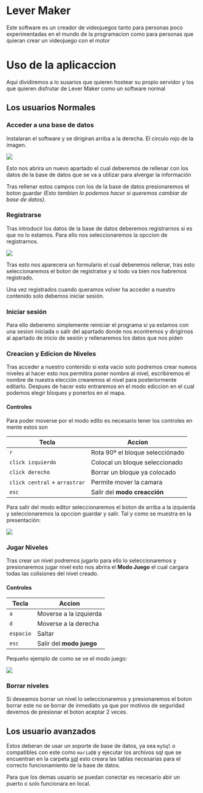 # Lever Maker 
Este software es un creador de videojuegos tanto para personas poco experimentadas en el mundo de la programacion como para personas que quieran crear un videojuego con el motor

# Uso de la aplicaccion

Aqui dividiremos a lo susarios que quieren hostear su propio servidor y los que quieren disfrutar de Lever Maker como un software normal

## Los usuarios Normales
### Acceder a una base de datos
Instalaran el software y se dirigiran arriba a la derecha. El circulo rojo de la imagen.

![](https://github.com/javiLeL/level-maker/blob/main/doc/imgs/screenshots/Captura1.PNG?raw=true)

Esto nos abrira un nuevo apartado el cual deberemos de rellenar con los datos de la base de datos que se va a utilizar para alvergar la información

Tras rellenar estos campos con los de la base de datos presionaremos el boton guardar
*(Esto tambien lo podemos hacer si queremos cambiar de base de datos)*.

### Registrarse
Tras introducir los datos de la base de datos deberemos registrarnos si es que no lo estamos. Para ello nos seleccionaremos la opccion de registrarnos.

![](https://github.com/javiLeL/level-maker/blob/main/doc/imgs/screenshots/Captura3.PNG?raw=true)

Tras esto nos aparecera un formulario el cual deberemos rellenar, tras esto seleccionaremos el boton de registratse y si todo va bien nos habremos registrado.

Una vez registrados cuando queramos volver ha acceder a nuestro contenido solo debemos iniciar sesión. 

### Iniciar sesión

Para ello deberemo simplemente reiniciar el programa si ya estamos con una sesion iniciada o salir del apartado donde nos econtremos y dirigirnos al apartado de inicio de sesión y rellenaremos los datos que nos piden

### Creacion y Edicion de Niveles

Tras acceder a nuestro contenido si esta vacio solo podremos crear nuevos niveles al hacer esto nos permitira poner nombre al nivel, escribiremos el nombre de nuestra elección crearemos el nivel para posteriormente editarlo.
Despues de hacer esto entraremos en el modo ediccion en el cual podemos elegir bloques y ponerlos en el mapa.

#### **Controles**
Para poder moverse por el modo edito es necesario tener los controles en mente estos son

| Tecla                         | Accion                          |
| ----------------------------- | ------------------------------- |
| `r`                           | Rota 90º el bloque selecciónado |
| `click izquierdo`             | Colocal un bloque seleccionado  |
| `click derecho`               | Borrar un bloque ya colocado    |
| `click central` + `arrastrar` | Permite mover la camara         |
| `esc`                         | Salir del **modo creacción**    |

Para salir del modo editor seleccionaremos el boton de arriba a la izquierda y seleccionaremos la opccion guardar y salir. Tal y como se muestra en la presentación:

![](https://github.com/javiLeL/level-maker/blob/main/doc/videos/modo-editor.gif?raw=true)

### Jugar Niveles

Tras crear un nivel podremos jugarlo para ello lo seleccionaremos y presionaremos jugar nivel esto nos abrira el **Modo Juego** el cual cargara todas las colisiones del nivel creado.

#### **Controles**

| Tecla     | Accion                   |
| --------- | ------------------------ |
| `a`       | Moverse a la izquierda   |
| `d`       | Moverse a la derecha     |
| `espacio` | Saltar                   |
| `esc`     | Salir del **modo juego** |

Pequeño ejemplo de como se ve el modo juego:

![](https://github.com/javiLeL/level-maker/blob/main/doc/videos/modo-juego.gif?raw=true)

### Borrar niveles 

Si deseamos borrar un nivel lo seleccionaremos y presionaremos el boton borrar este no se borrar de inmediato ya que por motivos de seguridad devemos de presionar el boton aceptar 2 veces.

## Los usuario avanzados 
Estos deberan de usar un soporte de base de datos, ya sea `mySql` o compatibles con este como `mariaDB` y ejecutar los archivos sql que se encuentran en la carpeta [sql](https://github.com/javiLeL/lever-maker/tree/main/src/db/sql) esto creara las tablas necesarias para el correcto funcionamiento de la base de datos.

Para que los demas usuario se puedan conectar es necesario abir un puerto o solo funcionara en local.